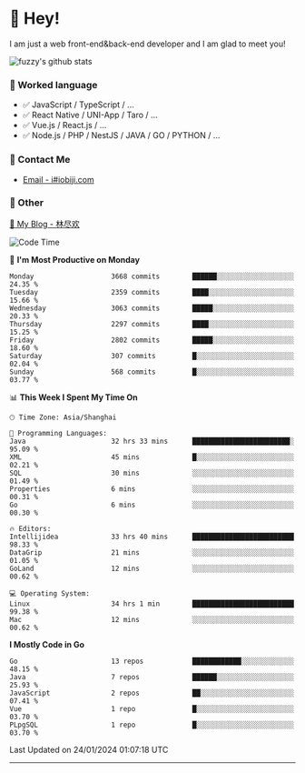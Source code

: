 # 👋 Hey!

I am just a web front-end&back-end developer and I am glad to meet you!

![fuzzy's github stats](https://github-readme-stats.vercel.app/api?username=JaydenForYou&&show_icons=true&&title_color=1abc9c&&icon_color=1abc9c)


### 📝 Worked language

- ✅ JavaScript / TypeScript / ...
- ✅ React Native / UNI-App / Taro / ...
- ✅ Vue.js / React.js / ...
- ✅ Node.js / PHP / NestJS / JAVA / GO / PYTHON / ...

### 📮 Contact Me

- [Email - i#iobiji.com](mailto:i@iobiji.com)


### 🤪 Other

[📌 My Blog - 林尽欢](https://iobiji.com)

<!--START_SECTION:waka-->
![Code Time](http://img.shields.io/badge/Code%20Time-111%20hrs%2026%20mins-blue)

📅 **I'm Most Productive on Monday** 

```text
Monday                   3668 commits        ██████░░░░░░░░░░░░░░░░░░░   24.35 % 
Tuesday                  2359 commits        ████░░░░░░░░░░░░░░░░░░░░░   15.66 % 
Wednesday                3063 commits        █████░░░░░░░░░░░░░░░░░░░░   20.33 % 
Thursday                 2297 commits        ████░░░░░░░░░░░░░░░░░░░░░   15.25 % 
Friday                   2802 commits        █████░░░░░░░░░░░░░░░░░░░░   18.60 % 
Saturday                 307 commits         █░░░░░░░░░░░░░░░░░░░░░░░░   02.04 % 
Sunday                   568 commits         █░░░░░░░░░░░░░░░░░░░░░░░░   03.77 % 
```


📊 **This Week I Spent My Time On** 

```text
🕑︎ Time Zone: Asia/Shanghai

💬 Programming Languages: 
Java                     32 hrs 33 mins      ████████████████████████░   95.09 % 
XML                      45 mins             █░░░░░░░░░░░░░░░░░░░░░░░░   02.21 % 
SQL                      30 mins             ░░░░░░░░░░░░░░░░░░░░░░░░░   01.49 % 
Properties               6 mins              ░░░░░░░░░░░░░░░░░░░░░░░░░   00.31 % 
Go                       6 mins              ░░░░░░░░░░░░░░░░░░░░░░░░░   00.30 % 

🔥 Editors: 
Intellijidea             33 hrs 40 mins      █████████████████████████   98.33 % 
DataGrip                 21 mins             ░░░░░░░░░░░░░░░░░░░░░░░░░   01.05 % 
GoLand                   12 mins             ░░░░░░░░░░░░░░░░░░░░░░░░░   00.62 % 

💻 Operating System: 
Linux                    34 hrs 1 min        █████████████████████████   99.38 % 
Mac                      12 mins             ░░░░░░░░░░░░░░░░░░░░░░░░░   00.62 % 
```

**I Mostly Code in Go** 

```text
Go                       13 repos            ████████████░░░░░░░░░░░░░   48.15 % 
Java                     7 repos             ██████░░░░░░░░░░░░░░░░░░░   25.93 % 
JavaScript               2 repos             ██░░░░░░░░░░░░░░░░░░░░░░░   07.41 % 
Vue                      1 repo              █░░░░░░░░░░░░░░░░░░░░░░░░   03.70 % 
PLpgSQL                  1 repo              █░░░░░░░░░░░░░░░░░░░░░░░░   03.70 % 
```




 Last Updated on 24/01/2024 01:07:18 UTC
<!--END_SECTION:waka-->
---
